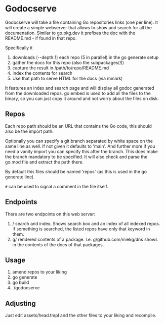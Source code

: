 # Godocserve

Godocserve will take a file containing Go repositories links (one per line). It will create a simple
webserver that allows to show and search for all the documenation. Similar to go.pkg.dev it prefixes
the doc with the README.md - if found in that repo.

Specifically it

1. downloads (--depth 1) each repo (5 in parallel) in the go generate setup
2. gather the docs for this repo (also the subpackages(!))
3. capture the result in /path/to/repo/README.md
4. Index the contents for search
5. Use that path to serve HTML for the docs (via mmark)

It features an index and search page and will display all godoc generated from the downloaded repos.
go:embed is used to add all the files to the binary, so you can just copy it around and not worry
about the files on disk.

## Repos

Each repo path should be an URL that contains the Go code, this should also be the import path.

Optionally you can specify a git branch separated by white space on the same line as well. If not
given it defaults to 'main'. And further more if you need a vanity import you can specify this after
the branch. This does make the branch mandatory to be specified. It will also check and parse the
go.mod file and extract the path there.

By default this files should be named 'repos' (as this is used in the go generate line).

`#` can be used to signal a comment in the file itself.

## Endpoints

There are two endpoints on this web server:

1. / search and index. Shows search box and an index of all indexed repos.
   If something is searched, the listed repos have only that keyword in them.
2. g/ rendered contents of a package. I.e. g/github.com/miekg/dns shows in the contents
  of the docs of that packages.

## Usage

1. amend repos to your liking
2. go generate
3. go build
4. ./godocserve

## Adjusting

Just edit assets/head.tmpl and the other files to your liking and recompile.
